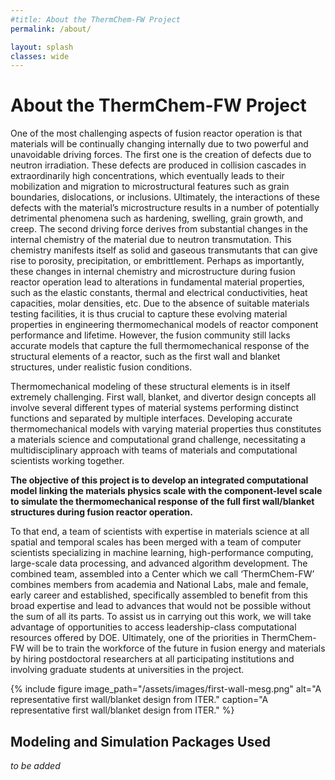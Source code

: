 ```yaml
---
#title: About the ThermChem-FW Project
permalink: /about/

layout: splash
classes: wide
---
```

# About the ThermChem-FW Project

<!-- This is the project's public abstract.  It could be something different.  We could also expand on it. -->

One of the most challenging aspects of fusion reactor operation is that materials will be continually changing internally due to two powerful and unavoidable driving forces. The first one is the creation of defects due to neutron irradiation. These defects are produced in collision cascades in extraordinarily high concentrations, which eventually leads to their mobilization and migration to microstructural features such as grain boundaries, dislocations, or inclusions. Ultimately, the interactions of these defects with the material’s microstructure results in a number of potentially detrimental phenomena such as hardening, swelling, grain growth, and creep. The second driving force derives from substantial changes in the internal chemistry of the material due to neutron transmutation. This chemistry manifests itself as solid and gaseous transmutants that can give rise to porosity, precipitation, or embrittlement. Perhaps as importantly, these changes in internal chemistry and microstructure during fusion reactor operation lead to alterations in fundamental material properties, such as the elastic constants, thermal and electrical conductivities, heat capacities, molar densities, etc. Due to the absence of suitable materials testing facilities, it is thus crucial to capture these evolving material properties in engineering thermomechanical models of reactor component performance and lifetime. However, the fusion community still lacks accurate models that capture the full thermomechanical response of the structural elements of a reactor, such as the first wall and blanket structures, under realistic fusion conditions. 

Thermomechanical modeling of these structural elements is in itself extremely challenging. First wall, blanket, and divertor design concepts all involve several different types of material systems performing distinct functions and separated by multiple interfaces. Developing accurate thermomechanical models with varying material properties thus constitutes a materials science and computational grand challenge, necessitating a multidisciplinary approach with teams of materials and computational scientists working together. 

**The objective of this project is to develop an integrated computational model linking the materials physics scale with the component-level scale to simulate the thermomechanical response of the full first wall/blanket structures during fusion reactor operation.**

To that end, a team of scientists with expertise in materials science at all spatial and temporal scales has been merged with a team of computer scientists specializing in machine learning, high-performance computing, large-scale data processing, and advanced algorithm development. The combined team, assembled into a Center which we call ‘ThermChem-FW’ combines members from academia and National Labs, male and female, early career and established, specifically assembled to benefit from this broad expertise and lead to advances that would not be possible without the sum of all its parts. To assist us in carrying out this work, we will take advantage of opportunities to access leadership-class computational resources offered by DOE. Ultimately, one of the priorities in ThermChem-FW will be to train the workforce of the future in fusion energy and materials by hiring postdoctoral researchers at all participating institutions and involving graduate students at universities in the project.

<!-- Replace with proposal Fig. 2 -->
{% include figure image_path="/assets/images/first-wall-mesg.png" alt="A representative first wall/blanket design from ITER." 
caption="A representative first wall/blanket design from ITER." %}

<!-- Maybe add proposal Fig. 1 in some form? -->

## Modeling and Simulation Packages Used

*to be added*
